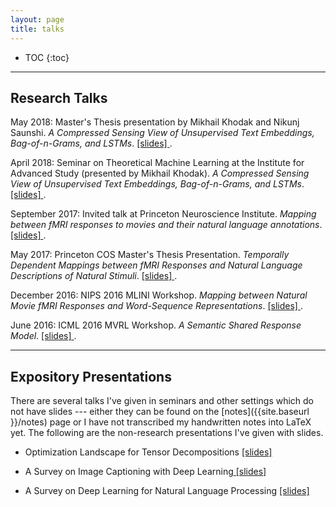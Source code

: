 ```yaml
---
layout: page
title: talks
---
```


* TOC
{:toc}

___

## Research Talks

May 2018: Master's Thesis presentation by Mikhail Khodak and Nikunj Saunshi. *A Compressed Sensing View of Unsupervised Text Embeddings, Bag-of-n-Grams, and LSTMs*. <a href="{{site.baseurl }}/talks/iclr18_slides.pdf" title="iclr18_masters"> [slides] </a>.

April 2018: Seminar on Theoretical Machine Learning at the Institute for Advanced Study (presented by Mikhail Khodak). *A Compressed Sensing View of Unsupervised Text Embeddings, Bag-of-n-Grams, and LSTMs*. <a href="{{site.baseurl }}/talks/iclr18_at_algml_slides.pdf" title="iclr18_IAS"> [slides] </a>.

September 2017: Invited talk at Princeton Neuroscience Institute. *Mapping between fMRI responses to movies and their natural language annotations*. <a href="{{site.baseurl }}/talks/PNI_Sept17.pdf" title="PNI_sept17"> [slides] </a>.

May 2017: Princeton COS Master's Thesis Presentation. *Temporally Dependent Mappings between fMRI Responses and Natural Language Descriptions of Natural Stimuli*. <a href="{{site.baseurl }}/talks/MSE_presentation_may10.pdf" title="masters_thesis"> [slides] </a>. 

December 2016: NIPS 2016 MLINI Workshop. *Mapping between Natural Movie fMRI Responses and Word-Sequence Representations*. <a href="{{site.baseurl }}/talks/NIPS2016_kiranvodrahalli_presentation.pdf" title="ssrm_nips16"> [slides] </a>.

June 2016: ICML 2016 MVRL Workshop. *A Semantic Shared Response Model*. <a href="{{site.baseurl }}/talks/A_Semantic_Shared_Response_Model.pdf" title="srm_icml16"> [slides] </a>.

---

## Expository Presentations

There are several talks I've given in seminars and other settings which do not have slides --- either they can be found on the [notes]({{site.baseurl }}/notes) page or I have not transcribed my handwritten notes into LaTeX yet. The following are the non-research presentations I've given with slides. 

* Optimization Landscape for Tensor Decompositions <a href="{{site.baseurl }}/talks/TensorDecompositionsELE538B_knv.pdf" title="landscape_tensor_decomp"> [slides] </a>
 
* A Survey on Image Captioning with Deep Learning<a href="{{ site.baseurl }}/talks/598b_img_captions.pdf" title="598c_img_cap"> [slides] </a>

* A Survey on Deep Learning for Natural Language Processing <a href="{{ site.baseurl }}/talks/598b_nlp_deep_learning.pdf" title="598c_nlp"> [slides] </a>
